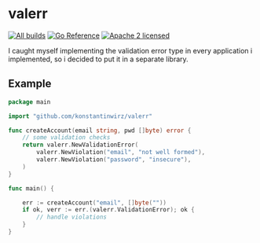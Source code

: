 # valerr

[![All builds](https://github.com/konstantinwirz/valerr/actions/workflows/main.yaml/badge.svg)](https://github.com/konstantinwirz/valerr/actions/workflows/main.yaml)
[![Go Reference](https://pkg.go.dev/badge/github.com/konstantinwirz/valerr.svg)](https://pkg.go.dev/github.com/konstantinwirz/valerr)
[![Apache 2 licensed](https://img.shields.io/badge/license-Apache2-blue.svg)](https://raw.githubusercontent.com/oklog/run/master/LICENSE)

I caught myself implementing the validation error type in every application i implemented, so i decided to put it in a separate library.

## Example

```go
package main

import "github.com/konstantinwirz/valerr"

func createAccount(email string, pwd []byte) error {
	// some validation checks
	return valerr.NewValidationError(
		valerr.NewViolation("email", "not well formed"),
		valerr.NewViolation("password", "insecure"),
	)
}

func main() {

	err := createAccount("email", []byte(""))
	if ok, verr := err.(valerr.ValidationError); ok {
		// handle violations
    }
}
```
